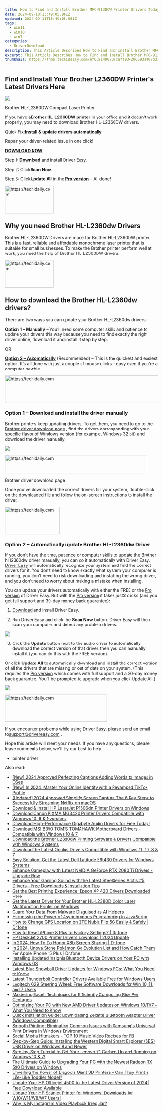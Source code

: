 ```yaml
---
title: How to Find and Install Brother MFC-9130CW Printer Drivers Today
date: 2024-09-10T13:49:05.961Z
updated: 2024-09-11T13:49:05.961Z
tags:
  - win11
  - win10
  - win7
categories:
  - DriverDownload
description: This Article Describes How to Find and Install Brother MFC-9130CW Printer Drivers Today
excerpt: This Article Describes How to Find and Install Brother MFC-9130CW Printer Drivers Today
thumbnail: https://thmb.techidaily.com/ef0391400737caff934206593a807d314ef3298f397300aa8b766972af1af321.jpg
---
```


## Find and Install Your Brother L2360DW Printer's Latest Drivers Here

![](https://images.drivereasy.com/wp-content/uploads/2019/06/HLL2360DW_front-1.png)

 Brother HL-L2360DW Compact Laser Printer

 If you have a**Brother HL-L2360DW printer** in your office and it doesn’t work properly, you may need to download Brother HL-L2360DW drivers.

 Quick Fix:**Install & update drivers automatically**

 Repair your driver-related issue in one click!

[**DOWNLOAD NOW**](https://tools.techidaily.com/drivereasy/download/)

 Step 1: **[Download](https://tools.techidaily.com/drivereasy/download/)**  and install Driver Easy.

 Step 2: Click**Scan Now** .

 Step 3: Click**Update All** in the **[Pro version](https://tools.techidaily.com/drivereasy/download/)**  – All done!





<!-- affiliate ads begin -->
<a href="https://aligracehair.sjv.io/c/5597632/2135410/19272" target="_top" id="2135410">
  <img src="//a.impactradius-go.com/display-ad/19272-2135410" border="0" alt="https://techidaily.com" width="160" height="90"/>
</a>
<img height="0" width="0" src="https://aligracehair.sjv.io/i/5597632/2135410/19272" style="position:absolute;visibility:hidden;" border="0" />
<!-- affiliate ads end -->




## Why you need Brother HL-L2360dw Drivers

 Brother HL-L2360DW Drivers are made for Brother HL-L2360DW printer. This is a fast, reliable and affordable monochrome laser printer that is suitable for small businesses. To make the Brother printer perform well at work, you need the help of Brother HL-L2360DW drivers.





<!-- affiliate ads begin -->
<a href="https://aligracehair.sjv.io/c/5597632/2135352/19272" target="_top" id="2135352">
  <img src="//a.impactradius-go.com/display-ad/19272-2135352" border="0" alt="https://techidaily.com" width="160" height="90"/>
</a>
<img height="0" width="0" src="https://aligracehair.sjv.io/i/5597632/2135352/19272" style="position:absolute;visibility:hidden;" border="0" />
<!-- affiliate ads end -->




## How to download the Brother HL-L2360dw drivers?

There are two ways you can update your Brother HL-L2360dw drivers :

**[Option 1 – Manually](https://tools.techidaily.com/drivereasy/download/)**  – You’ll need some computer skills and patience to update your drivers this way because you need to find exactly the right driver online, download it and install it step by step.

OR

**[Option 2 – Automatically](https://tools.techidaily.com/drivereasy/download/)**  (Recommended) – This is the quickest and easiest option. It’s all done with just a couple of mouse clicks – easy even if you’re a computer newbie.





<!-- affiliate ads begin -->
<a href="https://bluettiit.sjv.io/c/5597632/2114265/17093" target="_top" id="2114265">
  <img src="//a.impactradius-go.com/display-ad/17093-2114265" border="0" alt="https://techidaily.com" width="728" height="90"/>
</a>
<img height="0" width="0" src="https://bluettiit.sjv.io/i/5597632/2114265/17093" style="position:absolute;visibility:hidden;" border="0" />
<!-- affiliate ads end -->




### Option 1 – Download and install the driver manually

 Brother printers keep updating drivers. To get them, you need to go to the [Brother driver download page](https://www.brother-usa.com/brother-support/driver-downloads) , find the drivers corresponding with your specific flavor of Windows version (for example, Windows 32 bit) and download the driver manually.

![](https://images.drivereasy.com/wp-content/uploads/2019/06/b.jpg)





<!-- affiliate ads begin -->
<a href="https://aligracehair.sjv.io/c/5597632/2115936/19272" target="_top" id="2115936">
  <img src="//a.impactradius-go.com/display-ad/19272-2115936" border="0" alt="https://techidaily.com" width="468" height="60"/>
</a>
<img height="0" width="0" src="https://aligracehair.sjv.io/i/5597632/2115936/19272" style="position:absolute;visibility:hidden;" border="0" />
<!-- affiliate ads end -->




Brother driver download page

 Once you’ve downloaded the correct drivers for your system, double-click on the downloaded file and follow the on-screen instructions to install the driver.  





<!-- affiliate ads begin -->
<a href="https://aligracehair.sjv.io/c/5597632/2135353/19272" target="_top" id="2135353">
  <img src="//a.impactradius-go.com/display-ad/19272-2135353" border="0" alt="https://techidaily.com" width="180" height="90"/>
</a>
<img height="0" width="0" src="https://aligracehair.sjv.io/i/5597632/2135353/19272" style="position:absolute;visibility:hidden;" border="0" />
<!-- affiliate ads end -->




### Option 2 – Automatically update Brother HL-L2360dw Driver

 If you don’t have the time, patience or computer skills to update the Brother hl l2360dw driver manually, you can do it automatically with Driver Easy.  
[Driver Easy](https://tools.techidaily.com/drivereasy/download/) will automatically recognize your system and find the correct drivers for it. You don’t need to know exactly what system your computer is running, you don’t need to risk downloading and installing the wrong driver, and you don’t need to worry about making a mistake when installing.

 You can update your drivers automatically with either the FREE or the [Pro version](https://tools.techidaily.com/drivereasy/download/) of Driver Easy. But with the [Pro version](https://tools.techidaily.com/drivereasy/download/) [](https://tools.techidaily.com/drivereasy/download/) it takes just**2** clicks (and you get full support and 30-day money back guarantee):

 1) [Download](https://tools.techidaily.com/drivereasy/download/) and install Driver Easy.

 2) Run Driver Easy and click the **Scan Now** button. Driver Easy will then scan your computer and detect any problem drivers.

![](https://images.drivereasy.com/wp-content/uploads/2019/06/scan.jpg)

 3) Click the **Update** button next to the audio driver to automatically download the correct version of that driver, then you can manually install it (you can do this with the FREE version).  

 Or click **Update All** to automatically download and install the correct version of all the drivers that are missing or out of date on your system. (This requires the [Pro version](https://tools.techidaily.com/drivereasy/download/) which comes with full support and a 30-day money back guarantee. You’ll be prompted to upgrade when you click Update All.)

![](https://images.drivereasy.com/wp-content/uploads/2019/06/brother.jpg)





<!-- affiliate ads begin -->
<a href="https://aligracehair.sjv.io/c/5597632/2135416/19272" target="_top" id="2135416">
  <img src="//a.impactradius-go.com/display-ad/19272-2135416" border="0" alt="https://techidaily.com" width="336" height="90"/>
</a>
<img height="0" width="0" src="https://aligracehair.sjv.io/i/5597632/2135416/19272" style="position:absolute;visibility:hidden;" border="0" />
<!-- affiliate ads end -->




 If you encounter problems while using Driver Easy, please send an email to[support@drivereasy.com](https://tools.techidaily.com/drivereasy/download/) .

 Hope this article will meet your needs. If you have any questions, please leave comments below, we’ll try our best to help.

* [printer driver](https://tools.techidaily.com/drivereasy/download/)

<ins class="adsbygoogle"
     style="display:block"
     data-ad-format="autorelaxed"
     data-ad-client="ca-pub-7571918770474297"
     data-ad-slot="1223367746"></ins>



<ins class="adsbygoogle"
     style="display:block"
     data-ad-client="ca-pub-7571918770474297"
     data-ad-slot="8358498916"
     data-ad-format="auto"
     data-full-width-responsive="true"></ins>

<span class="atpl-alsoreadstyle">Also read:</span>
<div><ul>
<li><a href="https://fox-blue.techidaily.com/new-2024-approved-perfecting-captions-adding-words-to-images-in-oses/"><u>[New] 2024 Approved  Perfecting Captions  Adding Words to Images in OSes</u></a></li>
<li><a href="https://tiktok-video-recordings.techidaily.com/new-in-2024-master-your-online-identity-with-a-revamped-tiktok-profile/"><u>[New] In 2024, Master Your Online Identity with a Revamped TikTok Profile</u></a></li>
<li><a href="https://digital-screen-recording.techidaily.com/updated-2024-approved-simplify-screen-capture-the-6-key-steps-to-successfully-streaming-netflix-on-macos/"><u>[Updated] 2024 Approved  Simplify Screen Capture  The 6 Key Steps to Successfully Streaming Netflix on macOS</u></a></li>
<li><a href="https://driver-download.techidaily.com/download-and-install-hp-laserjet-p1606dn-printer-drivers-on-windows/"><u>Download & Install HP LaserJet P1606dn Printer Drivers on Windows</u></a></li>
<li><a href="https://driver-download.techidaily.com/download-canon-pixma-mg3420-printer-drivers-compatible-with-windows-10-8-and-nversions/"><u>Download Canon PIXMA MG3420 Printer Drivers Compatible with Windows 10, 8 & Nversions</u></a></li>
<li><a href="https://driver-download.techidaily.com/download-high-performance-gigabyte-audio-drivers-for-free-today/"><u>Download High-Performance Gigabyte Audio Drivers for Free Today!</u></a></li>
<li><a href="https://driver-download.techidaily.com/download-msi-b350-toms-tomahawk-motherboard-drivers-compatible-with-windows-10-and-7/"><u>Download MSI B350 TOM'S TOMAHAWK Motherboard Drivers - Compatible with Windows 10 & 7</u></a></li>
<li><a href="https://driver-download.techidaily.com/download-the-brother-l2380dw-printing-software-and-drivers-compatible-with-windows-systems/"><u>Download the Brother L2380dw Printing Software & Drivers Compatible with Windows Systems</u></a></li>
<li><a href="https://driver-download.techidaily.com/download-the-latest-oculus-drivers-compatible-with-windows-11-10-8-and-7/"><u>Download the Latest Oculus Drivers Compatible with Windows 11, 10, 8 & 7</u></a></li>
<li><a href="https://driver-download.techidaily.com/easy-solution-get-the-latest-dell-latitude-e6t430-drivers-for-windows-systems/"><u>Easy Solution: Get the Latest Dell Latitude E6t430 Drivers for Windows Systems</u></a></li>
<li><a href="https://driver-download.techidaily.com/enhance-gameplay-with-latest-nvidia-geforce-rtx-2080-ti-drivers-upgrade-now/"><u>Enhance Gameplay with Latest NVIDIA GeForce RTX 2080 Ti Drivers - Upgrade Now</u></a></li>
<li><a href="https://driver-download.techidaily.com/enhance-your-gaming-sound-with-the-latest-steelseries-arctis-5-drivers-free-downloads-and-installation-tips/"><u>Enhance Your Gaming Sound with the Latest SteelSeries Arctis #5 Drivers - Free Downloads & Installation Tips</u></a></li>
<li><a href="https://driver-download.techidaily.com/get-the-best-printing-experience-epson-xp-420-drivers-downloaded-here/"><u>Get the Best Printing Experience: Epson XP 420 Drivers Downloaded Here</u></a></li>
<li><a href="https://driver-download.techidaily.com/get-the-latest-driver-for-your-brother-hl-l2380d-color-laser-multifunction-printer-on-windows/"><u>Get the Latest Driver for Your Brother HL-L2380D Color Laser Multifunction Printer on Windows</u></a></li>
<li><a href="https://tech-haven.techidaily.com/guard-your-data-from-malware-disguised-as-ai-helpers/"><u>Guard Your Data From Malware Disguised as AI Helpers</u></a></li>
<li><a href="https://youtube-clips.techidaily.com/harnessing-the-power-of-asynchronous-programming-in-javascript/"><u>Harnessing the Power of Asynchronous Programming in JavaScript</u></a></li>
<li><a href="https://location-social.techidaily.com/how-to-change-gps-location-on-zte-nubia-flip-5g-easily-and-safely-drfone-by-drfone-virtual-android/"><u>How to Change GPS Location on ZTE Nubia Flip 5G Easily & Safely | Dr.fone</u></a></li>
<li><a href="https://blog-min.techidaily.com/how-to-reset-iphone-8-plus-to-factory-settings-drfone-by-drfone-ios-system-repair-ios-system-repair/"><u>How to Reset iPhone 8 Plus to Factory Settings? | Dr.fone</u></a></li>
<li><a href="https://driver-download.techidaily.com/hp-deskjet-2700-printer-drivers-download-2024-update/"><u>HP DeskJet 2700 Printer Drivers Download | 2024 Update</u></a></li>
<li><a href="https://screen-mirror.techidaily.com/in-2024-how-to-do-honor-x8b-screen-sharing-drfone-by-drfone-android/"><u>In 2024, How To Do Honor X8b Screen Sharing | Dr.fone</u></a></li>
<li><a href="https://ios-pokemon-go.techidaily.com/in-2024-unova-stone-pokemon-go-evolution-list-and-how-catch-them-for-apple-iphone-15-plus-drfone-by-drfone-virtual-ios/"><u>In 2024, Unova Stone Pokémon Go Evolution List and How Catch Them For Apple iPhone 15 Plus | Dr.fone</u></a></li>
<li><a href="https://driver-download.techidaily.com/installing-updated-insignia-bluetooth-device-drivers-on-your-pc-with-windows-os/"><u>Installing Updated Insignia Bluetooth Device Drivers on Your PC with Windows OS</u></a></li>
<li><a href="https://driver-download.techidaily.com/latest-blue-snowball-driver-updates-for-windows-pcs-what-you-need-to-know/"><u>Latest Blue Snowball Driver Updates for Windows PCs: What You Need to Know</u></a></li>
<li><a href="https://driver-download.techidaily.com/latest-thunderbolt-controller-drivers-available-free-for-windows-users/"><u>Latest Thunderbolt Controller Drivers Available Free for Windows Users</u></a></li>
<li><a href="https://driver-download.techidaily.com/logitech-g29-steering-wheel-free-software-downloads-for-win-10-11-and-7-users/"><u>Logitech G29 Steering Wheel: Free Software Downloads for Win 10, 11, and 7 Users</u></a></li>
<li><a href="https://win-answers.techidaily.com/mastering-excel-techniques-for-efficiently-computing-rise-per-centages/"><u>Mastering Excel: Techniques for Efficiently Computing Rise Per Centages</u></a></li>
<li><a href="https://driver-download.techidaily.com/optimizing-your-pc-with-new-amd-driver-updates-on-windows-10117-what-you-need-to-know/"><u>Optimizing Your PC with New AMD Driver Updates on Windows 10/11/7 – What You Need to Know</u></a></li>
<li><a href="https://driver-download.techidaily.com/quick-installation-guide-downloading-zexmte-bluetooth-adapter-driver-windows-compatible/"><u>Quick Installation Guide: Downloading Zexmtē Bluetooth Adapter Driver (Windows Compatible)</u></a></li>
<li><a href="https://driver-download.techidaily.com/smooth-printing-eliminating-common-issues-with-samsungs-universal-print-drivers-in-windows-environment/"><u>Smooth Printing: Eliminating Common Issues with Samsung's Universal Print Drivers in Windows Environment</u></a></li>
<li><a href="https://facebook-clips.techidaily.com/social-media-hitmakers-top-10-music-video-recipes-for-fb/"><u>Social Media Hitmakers - TOP 10 Music Video Recipes for FB</u></a></li>
<li><a href="https://driver-download.techidaily.com/step-by-step-guide-installing-the-western-digital-smart-explorer-ses-usb-driver-on-windows-8-and-newer/"><u>Step-by-Step Guide: Installing the Western Digital Smart Explorer (SES) USB Driver on Windows 8 and Newer</u></a></li>
<li><a href="https://driver-download.techidaily.com/step-by-step-tutorial-to-get-your-lenovo-x1-carbon-up-and-running-on-windows-10-and-7/"><u>Step-by-Step Tutorial to Get Your Lenovo X1 Carbon Up and Running on Windows 10 & 7!</u></a></li>
<li><a href="https://driver-download.techidaily.com/the-ultimate-guide-to-upgrading-your-pc-with-the-newest-radeon-rx-590-drivers-on-windows/"><u>The Ultimate Guide to Upgrading Your PC with the Newest Radeon RX 590 Drivers on Windows</u></a></li>
<li><a href="https://hardware-tips.techidaily.com/unveiling-the-power-of-elegoos-giant-3d-printers-can-they-print-a-life-like-toddler-model/"><u>Unveiling the Power of Elegoo’s Giant 3D Printers – Can They Print a Life-Like Toddler Model?</u></a></li>
<li><a href="https://driver-download.techidaily.com/update-your-hp-officejet-4500-to-the-latest-driver-version-of-2024-free-download-available/"><u>Update Your HP Officejet 4500 to the Latest Driver Version of 2024 | Free Download Available</u></a></li>
<li><a href="https://driver-download.techidaily.com/update-your-hp-scanjet-printer-for-windows-downloads-for-w10w11w8w7-users/"><u>Update Your HP Scanjet Printer for Windows: Downloads for W10/W11/W8/W7 Users!</u></a></li>
<li><a href="https://extra-tips.techidaily.com/why-is-my-instagram-video-playback-irregular/"><u>Why Is My Instagram Video Playback Irregular?</u></a></li>
</ul></div>
